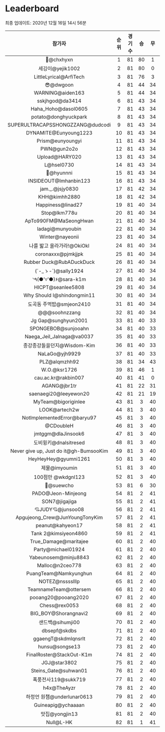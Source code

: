 # Leaderboard
최종 업데이트: 2020년 12월 16일 14시 56분




| 참가자 | 순위 | 경기수 | 승 | 무 | 패 | 승점 |
|:---:|:---:|:---:|:---:|:---:|:---:|:---:|
| 👑@chxhyxn | 1 | 81 | 80 | 1 | 0 | 241 |
| 세깅이@yejik1002 | 2 | 81 | 80 | 0 | 1 | 240 |
| LittleLyrical@ArfiTech | 3 | 81 | 76 | 3 | 2 | 231 |
| 😎@dwgoon | 4 | 81 | 44 | 34 | 3 | 166 |
| WARNING@aiden163 | 5 | 81 | 44 | 34 | 3 | 166 |
| sskjhgod@da3414 | 6 | 81 | 43 | 34 | 4 | 163 |
| Haha_Hoho@dasol0605 | 7 | 81 | 43 | 34 | 4 | 163 |
| potato@donghyuckpark | 8 | 81 | 43 | 34 | 4 | 163 |
| SUPERULTRACAPSSHONGZZANG@dudcodi | 9 | 81 | 43 | 34 | 4 | 163 |
| DYNAMITE@Eunyoung1223 | 10 | 81 | 43 | 34 | 4 | 163 |
| Prism@eunyoungyi | 11 | 81 | 43 | 34 | 4 | 163 |
| PWN@gun2o2o | 12 | 81 | 43 | 34 | 4 | 163 |
| Upload@HARY020 | 13 | 81 | 43 | 34 | 4 | 163 |
| L@hsel0730 | 14 | 81 | 43 | 34 | 4 | 163 |
| 🐻@hyunnni | 15 | 81 | 43 | 34 | 4 | 163 |
| INSIDEOUT@Imhanbin123 | 16 | 81 | 43 | 34 | 4 | 163 |
| jam._.@jsjy0830 | 17 | 81 | 42 | 34 | 5 | 160 |
| KHH@kimhh2880 | 18 | 81 | 42 | 34 | 5 | 160 |
| Happiness@linad27 | 19 | 81 | 40 | 34 | 7 | 154 |
| Stop@lkm778u | 20 | 81 | 40 | 34 | 7 | 154 |
| ApTo990FM@MaSeongHwan | 21 | 81 | 40 | 34 | 7 | 154 |
| ladagi@munyoubin | 22 | 81 | 40 | 34 | 7 | 154 |
| Winter@nayeonii | 23 | 81 | 40 | 34 | 7 | 154 |
| 나를 밟고 올라가라!@OkiOkl | 24 | 81 | 40 | 34 | 7 | 154 |
| coronaxxx@pjmkjjpk | 25 | 81 | 40 | 34 | 7 | 154 |
| Rubber Duck@RubADuckDuck | 26 | 81 | 40 | 34 | 7 | 154 |
| (´-_ゝ-`)@sally1924 | 27 | 81 | 40 | 34 | 7 | 154 |
| ◝٩(●'▿'●)۶@sara-k1m | 28 | 81 | 40 | 34 | 7 | 154 |
| HICPT@seanlee5808 | 29 | 81 | 40 | 34 | 7 | 154 |
| Why Should I@shindongmin11 | 30 | 81 | 40 | 34 | 7 | 154 |
| 도곡동 주먹밥@smjeon2410 | 31 | 81 | 40 | 34 | 7 | 154 |
| @@@soohnzzang | 32 | 81 | 40 | 34 | 7 | 154 |
| Jg Gap@sunghyun2001 | 33 | 81 | 40 | 33 | 8 | 153 |
| SPONGEBOB@sunjooahn | 34 | 81 | 40 | 33 | 8 | 153 |
| Naega_Jeil_Jalnaga@va0037 | 35 | 81 | 40 | 33 | 8 | 153 |
| 종강종강돌을던지@Wisdom-Kim | 36 | 81 | 40 | 33 | 8 | 153 |
| NaLaGo@yjh9929 | 37 | 81 | 40 | 33 | 8 | 153 |
| PLZ@alqmzhh92 | 38 | 81 | 34 | 43 | 4 | 145 |
| W.O.@ksr1726 | 39 | 81 | 46 | 1 | 34 | 139 |
| cau.ac.kr@rakbin007 | 40 | 81 | 41 | 0 | 40 | 123 |
| AGANG@jbr1tr | 41 | 81 | 22 | 31 | 28 | 97 |
| saenaegi20@leeyewon20 | 42 | 81 | 21 | 19 | 41 | 82 |
| MyTeam@bigoriginlee | 43 | 81 | 3 | 40 | 38 | 49 |
| LOOK@artech2w | 44 | 81 | 3 | 40 | 38 | 49 |
| NotImplementedError@baryu97 | 45 | 81 | 3 | 40 | 38 | 49 |
| @CDoubleH | 46 | 81 | 3 | 40 | 38 | 49 |
| jmtggm@dlaJinsook6 | 47 | 81 | 3 | 40 | 38 | 49 |
| 도비윙키@dnalsitresed | 48 | 81 | 3 | 40 | 38 | 49 |
| Never give up, Just do it@gh-BumsooKim | 49 | 81 | 3 | 40 | 38 | 49 |
| HeyHeyHey@gyumni1261 | 50 | 81 | 3 | 40 | 38 | 49 |
| 제물@imyoumin | 51 | 81 | 3 | 40 | 38 | 49 |
| 100점만 @wkdgnl123 | 52 | 81 | 3 | 40 | 38 | 49 |
| 👏@suewcho | 53 | 81 | 6 | 30 | 45 | 48 |
| PADO@Jeon-Minjeong | 54 | 81 | 2 | 41 | 38 | 47 |
| SON7@jigajiga | 55 | 81 | 2 | 41 | 38 | 47 |
| 💘JUDY💘@junsoo08 | 56 | 81 | 2 | 41 | 38 | 47 |
| Apgujeong_Crew@JunYoungTonyKim | 57 | 81 | 2 | 41 | 38 | 47 |
| peanut@kahyeon17 | 58 | 81 | 2 | 41 | 38 | 47 |
| Tank 2@kimsiyeon4860 | 59 | 81 | 2 | 41 | 38 | 47 |
| True_Damage@maritajee | 60 | 81 | 2 | 40 | 39 | 46 |
| Party@michael01924 | 61 | 81 | 2 | 40 | 39 | 46 |
| Yabeunosem@minju8843 | 62 | 81 | 2 | 40 | 39 | 46 |
| Malloc@n2ceo778 | 63 | 81 | 2 | 40 | 39 | 46 |
| PuangTeam@Namkyunghun | 64 | 81 | 2 | 40 | 39 | 46 |
| NOTEZ@nsssslllp | 65 | 81 | 2 | 40 | 39 | 46 |
| TeamnameTeam@ottersem | 66 | 81 | 2 | 40 | 39 | 46 |
| pooang20@pooang2020 | 67 | 81 | 2 | 40 | 39 | 46 |
| Chess@rex0053 | 68 | 81 | 2 | 40 | 39 | 46 |
| BIG_BOY@Shorangnavi2 | 69 | 81 | 2 | 40 | 39 | 46 |
| 샌드백@sihumji00 | 70 | 81 | 2 | 40 | 39 | 46 |
| dbsepf@skdbs | 71 | 81 | 2 | 40 | 39 | 46 |
| ggaengT@skdmlqnsrlt | 72 | 81 | 2 | 40 | 39 | 46 |
| hunsu@songse13 | 73 | 81 | 2 | 40 | 39 | 46 |
| FinalRoster@StackOut-K1m | 74 | 81 | 2 | 40 | 39 | 46 |
| JGJ@star3802 | 75 | 81 | 2 | 40 | 39 | 46 |
| Steins_Gate@suhwan01 | 76 | 81 | 2 | 40 | 39 | 46 |
| 폭풍전사119@sukk719 | 77 | 81 | 2 | 40 | 39 | 46 |
| h4x@TheAyzr | 78 | 81 | 2 | 40 | 39 | 46 |
| 하정언 원챔@underlunar0613 | 79 | 81 | 2 | 40 | 39 | 46 |
| Guineapig@ychaaaan | 80 | 81 | 2 | 40 | 39 | 46 |
| 맛집@yongjin13 | 81 | 81 | 2 | 40 | 39 | 46 |
| Null@L-HK | 82 | 81 | 1 | 41 | 39 | 44 |